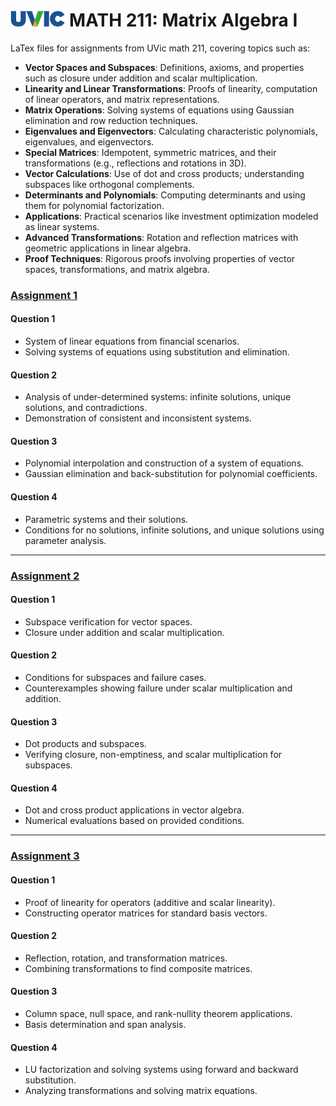 # <img src="https://github.com/Dryd33n/Dryd33n/blob/main/logos/uvic.png" height="25"> MATH 211: Matrix Algebra I
LaTex files for assignments from UVic math 211, covering topics such as:
- **Vector Spaces and Subspaces**: Definitions, axioms, and properties such as closure under addition and scalar multiplication.
- **Linearity and Linear Transformations**: Proofs of linearity, computation of linear operators, and matrix representations.
- **Matrix Operations**: Solving systems of equations using Gaussian elimination and row reduction techniques.
- **Eigenvalues and Eigenvectors**: Calculating characteristic polynomials, eigenvalues, and eigenvectors.
- **Special Matrices**: Idempotent, symmetric matrices, and their transformations (e.g., reflections and rotations in 3D).
- **Vector Calculations**: Use of dot and cross products; understanding subspaces like orthogonal complements.
- **Determinants and Polynomials**: Computing determinants and using them for polynomial factorization.
- **Applications**: Practical scenarios like investment optimization modeled as linear systems.
- **Advanced Transformations**: Rotation and reflection matrices with geometric applications in linear algebra.
- **Proof Techniques**: Rigorous proofs involving properties of vector spaces, transformations, and matrix algebra.


### [Assignment 1](Assignment1.pdf)
#### Question 1
- System of linear equations from financial scenarios.
- Solving systems of equations using substitution and elimination.

#### Question 2
- Analysis of under-determined systems: infinite solutions, unique solutions, and contradictions.
- Demonstration of consistent and inconsistent systems.

#### Question 3
- Polynomial interpolation and construction of a system of equations.
- Gaussian elimination and back-substitution for polynomial coefficients.

#### Question 4
- Parametric systems and their solutions.
- Conditions for no solutions, infinite solutions, and unique solutions using parameter analysis.

---

### [Assignment 2](Assignment2.pdf)
#### Question 1
- Subspace verification for vector spaces.
- Closure under addition and scalar multiplication.

#### Question 2
- Conditions for subspaces and failure cases.
- Counterexamples showing failure under scalar multiplication and addition.

#### Question 3
- Dot products and subspaces.
- Verifying closure, non-emptiness, and scalar multiplication for subspaces.

#### Question 4
- Dot and cross product applications in vector algebra.
- Numerical evaluations based on provided conditions.

---

### [Assignment 3](Assignment3.pdf)
#### Question 1
- Proof of linearity for operators (additive and scalar linearity).
- Constructing operator matrices for standard basis vectors.

#### Question 2
- Reflection, rotation, and transformation matrices.
- Combining transformations to find composite matrices.

#### Question 3
- Column space, null space, and rank-nullity theorem applications.
- Basis determination and span analysis.

#### Question 4
- LU factorization and solving systems using forward and backward substitution.
- Analyzing transformations and solving matrix equations.
